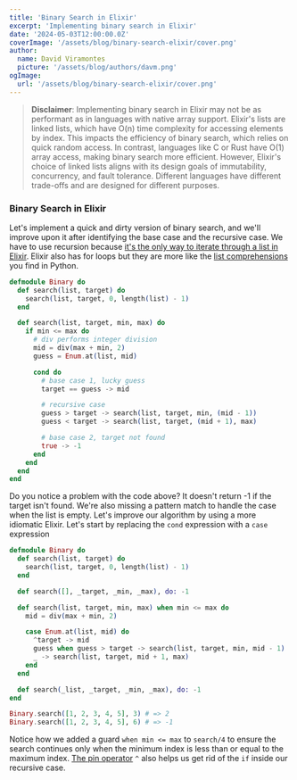 ```yaml
---
title: 'Binary Search in Elixir'
excerpt: 'Implementing binary search in Elixir'
date: '2024-05-03T12:00:00.0Z'
coverImage: '/assets/blog/binary-search-elixir/cover.png'
author:
  name: David Viramontes
  picture: '/assets/blog/authors/davm.png'
ogImage:
  url: '/assets/blog/binary-search-elixir/cover.png'
---
```


> **Disclaimer**: Implementing binary search in Elixir may not be as performant as in languages with native array support. Elixir's lists are linked lists, which have O(n) time complexity for accessing elements by index. This impacts the efficiency of binary search, which relies on quick random access. In contrast, languages like C or Rust have O(1) array access, making binary search more efficient. However, Elixir's choice of linked lists aligns with its design goals of immutability, concurrency, and fault tolerance. Different languages have different trade-offs and are designed for different purposes.

### Binary Search in Elixir

Let's implement a quick and dirty version of binary search, and we'll improve upon it after identifying the base case and the recursive case. We have to use recursion because [it's the only way to iterate through a list in Elixir](https://hexdocs.pm/elixir/recursion.html). Elixir also has for loops but they are more like the [list comprehensions](https://hashrocket.com/blog/posts/elixir-for-loops-go-beyond-comprehension) you find in Python.

```elixir
defmodule Binary do
  def search(list, target) do
    search(list, target, 0, length(list) - 1)
  end

  def search(list, target, min, max) do
    if min <= max do
      # div performs integer division
      mid = div(max + min, 2)
      guess = Enum.at(list, mid)

      cond do
        # base case 1, lucky guess
        target == guess -> mid

        # recursive case
        guess > target -> search(list, target, min, (mid - 1))
        guess < target -> search(list, target, (mid + 1), max)

        # base case 2, target not found
        true -> -1
      end
    end
  end
end
```

Do you notice a problem with the code above? It doesn't return -1 if the target isn't found. We're also missing a pattern match to handle the case when the list is empty. Let's improve our algorithm by using a more idiomatic Elixir. Let's start by replacing the `cond` expression with a `case` expression

```elixir
defmodule Binary do
  def search(list, target) do
    search(list, target, 0, length(list) - 1)
  end

  def search([], _target, _min, _max), do: -1

  def search(list, target, min, max) when min <= max do
    mid = div(max + min, 2)

    case Enum.at(list, mid) do
      ^target -> mid
      guess when guess > target -> search(list, target, min, mid - 1)
      _ -> search(list, target, mid + 1, max)
    end
  end

  def search(_list, _target, _min, _max), do: -1
end

Binary.search([1, 2, 3, 4, 5], 3) # => 2
Binary.search([1, 2, 3, 4, 5], 6) # => -1
```

Notice how we added a guard `when min <= max` to `search/4` to ensure the search continues only when the minimum index is less than or equal to the maximum index. [The pin operator](https://hexdocs.pm/elixir/pattern-matching.html#the-pin-operator) `^` also helps us get rid of the `if` inside our recursive case.
